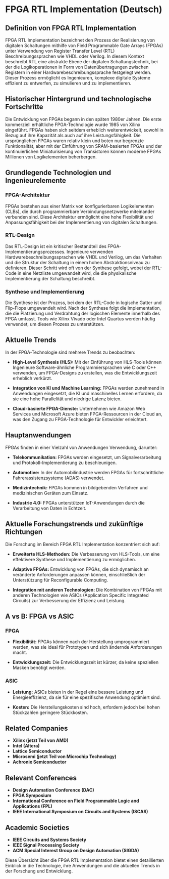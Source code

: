 # FPGA RTL Implementation (Deutsch)

## Definition von FPGA RTL Implementation

FPGA RTL Implementation bezeichnet den Prozess der Realisierung von digitalen Schaltungen mithilfe von Field Programmable Gate Arrays (FPGAs) unter Verwendung von Register Transfer Level (RTL) Beschreibungssprachen wie VHDL oder Verilog. In diesem Kontext beschreibt RTL eine abstrakte Ebene der digitalen Schaltungstechnik, bei der die Logikoperationen in Form von Datenübertragungen zwischen Registern in einer Hardwarebeschreibungssprache festgelegt werden. Dieser Prozess ermöglicht es Ingenieuren, komplexe digitale Systeme effizient zu entwerfen, zu simulieren und zu implementieren.

## Historischer Hintergrund und technologische Fortschritte

Die Entwicklung von FPGAs begann in den späten 1980er Jahren. Die erste kommerziell erhältliche FPGA-Technologie wurde 1985 von Xilinx eingeführt. FPGAs haben sich seitdem erheblich weiterentwickelt, sowohl in Bezug auf ihre Kapazität als auch auf ihre Leistungsfähigkeit. Die ursprünglichen FPGAs waren relativ klein und boten nur begrenzte Funktionalität, aber mit der Einführung von SRAM-basierten FPGAs und der kontinuierlichen Miniaturisierung von Transistoren können moderne FPGAs Millionen von Logikelementen beherbergen.

## Grundlegende Technologien und Ingenieurelemente

### FPGA-Architektur

FPGAs bestehen aus einer Matrix von konfigurierbaren Logikelementen (CLBs), die durch programmierbare Verbindungsnetzwerke miteinander verbunden sind. Diese Architektur ermöglicht eine hohe Flexibilität und Anpassungsfähigkeit bei der Implementierung von digitalen Schaltungen.

### RTL-Design

Das RTL-Design ist ein kritischer Bestandteil des FPGA-Implementierungsprozesses. Ingenieure verwenden Hardwarebeschreibungssprachen wie VHDL und Verilog, um das Verhalten und die Struktur der Schaltung in einem hohen Abstraktionsniveau zu definieren. Dieser Schritt wird oft von der Synthese gefolgt, wobei der RTL-Code in eine Netzliste umgewandelt wird, die die physikalische Implementierung der Schaltung beschreibt.

### Synthese und Implementierung

Die Synthese ist der Prozess, bei dem der RTL-Code in logische Gatter und Flip-Flops umgewandelt wird. Nach der Synthese folgt die Implementation, die die Platzierung und Verdrahtung der logischen Elemente innerhalb des FPGA umfasst. Tools wie Xilinx Vivado oder Intel Quartus werden häufig verwendet, um diesen Prozess zu unterstützen.

## Aktuelle Trends

In der FPGA-Technologie sind mehrere Trends zu beobachten:

- **High-Level Synthesis (HLS):** Mit der Einführung von HLS-Tools können Ingenieure Software-ähnliche Programmiersprachen wie C oder C++ verwenden, um FPGA-Designs zu erstellen, was die Entwicklungszeit erheblich verkürzt.
  
- **Integration von KI und Machine Learning:** FPGAs werden zunehmend in Anwendungen eingesetzt, die KI und maschinelles Lernen erfordern, da sie eine hohe Parallelität und niedrige Latenz bieten.

- **Cloud-basierte FPGA-Dienste:** Unternehmen wie Amazon Web Services und Microsoft Azure bieten FPGA-Ressourcen in der Cloud an, was den Zugang zu FPGA-Technologie für Entwickler erleichtert.

## Hauptanwendungen

FPGAs finden in einer Vielzahl von Anwendungen Verwendung, darunter:

- **Telekommunikation:** FPGAs werden eingesetzt, um Signalverarbeitung und Protokoll-Implementierung zu beschleunigen.
  
- **Automotive:** In der Automobilindustrie werden FPGAs für fortschrittliche Fahrerassistenzsysteme (ADAS) verwendet.

- **Medizintechnik:** FPGAs kommen in bildgebenden Verfahren und medizinischen Geräten zum Einsatz.

- **Industrie 4.0:** FPGAs unterstützen IoT-Anwendungen durch die Verarbeitung von Daten in Echtzeit.

## Aktuelle Forschungstrends und zukünftige Richtungen

Die Forschung im Bereich FPGA RTL Implementation konzentriert sich auf:

- **Erweiterte HLS-Methoden:** Die Verbesserung von HLS-Tools, um eine effektivere Synthese und Implementierung zu ermöglichen.

- **Adaptive FPGAs:** Entwicklung von FPGAs, die sich dynamisch an veränderte Anforderungen anpassen können, einschließlich der Unterstützung für Reconfigurable Computing.

- **Integration mit anderen Technologien:** Die Kombination von FPGAs mit anderen Technologien wie ASICs (Application Specific Integrated Circuits) zur Verbesserung der Effizienz und Leistung.

## A vs B: FPGA vs ASIC

### FPGA

- **Flexibilität:** FPGAs können nach der Herstellung umprogrammiert werden, was sie ideal für Prototypen und sich ändernde Anforderungen macht.
  
- **Entwicklungszeit:** Die Entwicklungszeit ist kürzer, da keine speziellen Masken benötigt werden.

### ASIC

- **Leistung:** ASICs bieten in der Regel eine bessere Leistung und Energieeffizienz, da sie für eine spezifische Anwendung optimiert sind.

- **Kosten:** Die Herstellungskosten sind hoch, erfordern jedoch bei hohen Stückzahlen geringere Stückkosten.

## Related Companies

- **Xilinx (jetzt Teil von AMD)**
- **Intel (Altera)**
- **Lattice Semiconductor**
- **Microsemi (jetzt Teil von Microchip Technology)**
- **Achronix Semiconductor**

## Relevant Conferences

- **Design Automation Conference (DAC)**
- **FPGA Symposium**
- **International Conference on Field Programmable Logic and Applications (FPL)**
- **IEEE International Symposium on Circuits and Systems (ISCAS)**

## Academic Societies

- **IEEE Circuits and Systems Society**
- **IEEE Signal Processing Society**
- **ACM Special Interest Group on Design Automation (SIGDA)**

Diese Übersicht über die FPGA RTL Implementation bietet einen detaillierten Einblick in die Technologie, ihre Anwendungen und die aktuellen Trends in der Forschung und Entwicklung.